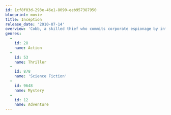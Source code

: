 ```yaml
---
id: 1cf8f03d-293e-46e1-8090-eeb957387950
blueprint: movie
title: Inception
release_date: '2010-07-14'
overview: 'Cobb, a skilled thief who commits corporate espionage by infiltrating the subconscious of his targets is offered a chance to regain his old life as payment for a task considered to be impossible: "inception", the implantation of another person''s idea into a target''s subconscious.'
genres:
  -
    id: 28
    name: Action
  -
    id: 53
    name: Thriller
  -
    id: 878
    name: 'Science Fiction'
  -
    id: 9648
    name: Mystery
  -
    id: 12
    name: Adventure
---
```

